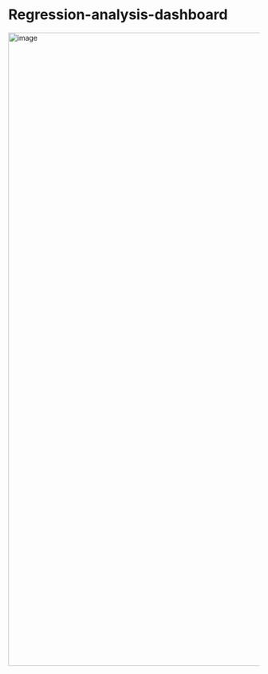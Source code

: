 # Regression-analysis-dashboard

<img width="1269" alt="image" src="https://github.com/avd1729/Regression-Analysis-Dashboard/assets/94891044/45201294-4568-4901-8564-7521689f9fff">
